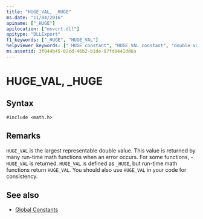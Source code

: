 ```yaml
---
title: "HUGE_VAL, _HUGE"
ms.date: "11/04/2016"
apiname: ["_HUGE"]
apilocation: ["msvcrt.dll"]
apitype: "DLLExport"
f1_keywords: ["_HUGE", "HUGE_VAL"]
helpviewer_keywords: ["_HUGE constant", "HUGE_VAL constant", "double value"]
ms.assetid: 3f044b45-02cd-46b2-b1de-87fd0441dd6a
---
```

# HUGE_VAL, _HUGE

## Syntax

```
#include <math.h>
```

## Remarks

`HUGE_VAL` is the largest representable double value. This value is returned by many run-time math functions when an error occurs. For some functions, -`HUGE_VAL` is returned. `HUGE_VAL` is defined as `_HUGE`, but run-time math functions return `HUGE_VAL`. You should also use `HUGE_VAL` in your code for consistency.

## See also

- [Global Constants](../c-runtime-library/global-constants.md)
